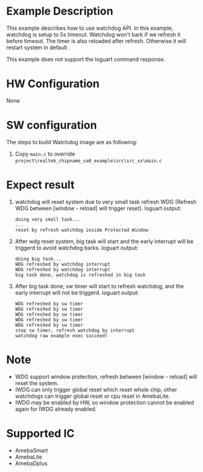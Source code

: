 # Example Description

This example describes how to use watchdog API. In this example, watchdog is setup to 5s timeout. Watchdog won't bark if we refresh it before timeout. The timer is also reloaded after refresh. Otherwise it will restart system in default .

This example does not support the loguart command response.

# HW Configuration

None

# SW configuration

The steps to build Watchdog image are as following:
1. Copy `main.c` to override `project\realtek_chipname_va0_example\src\src_xx\main.c`

# Expect result

1. watchdog will reset system due to very small task refresh WDG (Refresh WDG between [window - reload] will trigger reset). loguart output: 
	```
	doing very small task...
	...
	reset by refresh watchdog inside Protected Window
	````
2. After wdg reset system, big task will start and the early interrupt will be triggerd to avoid watchdog barks. loguart output:
	```
	doing big task...
	WDG refreshed by watchdog interrupt
	WDG refreshed by watchdog interrupt
	big task done, watchdog is refreshed in big task
	```
3. After big task done, sw timer will start to refresh watchdog, and the early interrupt will not be triggerd. loguart output:
	```
	WDG refreshed by sw timer
	WDG refreshed by sw timer
	WDG refreshed by sw timer
	WDG refreshed by sw timer
	WDG refreshed by sw timer
	stop sw timer, refresh watchdog by interrupt
	watchdog raw example exec succeed!
	```

# Note

* WDG support window protection, refresh between [window - reload] will reset the system.
* IWDG can only trigger global reset which reset whole chip, other watchdogs can trigger global reset or cpu reset in AmebaLite.
* IWDG may be enabled by HW, so window protection cannot be enabled again for IWDG already enabled.

# Supported IC

* AmebaSmart
* AmebaLite
* AmebaDplus
